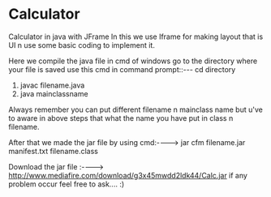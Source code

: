# Calculator
Calculator in java with JFrame
In this we use Iframe for making layout that is UI
n use some basic  coding to implement it.

Here we compile the java file in cmd of windows 
go to the directory where your file is saved use this cmd in command prompt::--- cd directory

1) javac filename.java
2) java mainclassname

Always remember you can put different filename n mainclass name but u've to aware in above steps that what the name you have put in class n filename.

After that we made the jar file by using cmd:----> jar cfm filename.jar manifest.txt filename.class



Download the jar file :----> http://www.mediafire.com/download/g3x45mwdd2ldk44/Calc.jar
if any problem occur feel free to ask.... :)
